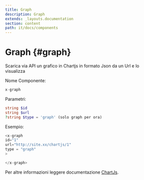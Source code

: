 ```yaml
---
title: Graph
description: Graph
extends: _layouts.documentation
section: content
path: it/docs/components
---
```


# Graph {#graph}

Scarica via API un grafico in Chartjs in formato Json da un Url e lo visualizza

Nome Componente:
```php
x-graph
```

Parametri:

```php
string $id
string $url
?string $type = 'graph' (solo graph per ora)
```

Esempio:

```php
<x-graph
id="1"
url="http://site.xx/chartjs/1"
type = "graph"
>

</x-graph>
```

Per altre informazioni leggere documentazione [ChartJs](https://www.chartjs.org/docs/latest/).